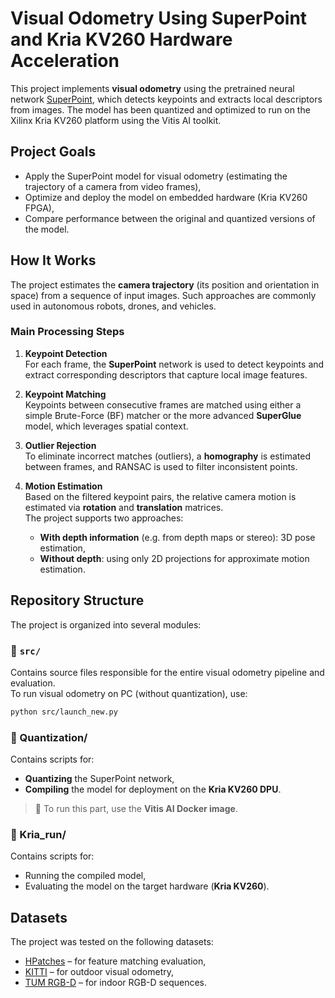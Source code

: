# Visual Odometry Using SuperPoint and Kria KV260 Hardware Acceleration

This project implements **visual odometry** using the pretrained neural network [SuperPoint](https://github.com/magicleap/SuperPointPretrainedNetwork), which detects keypoints and extracts local descriptors from images. The model has been quantized and optimized to run on the Xilinx Kria KV260 platform using the Vitis AI toolkit.

## Project Goals

- Apply the SuperPoint model for visual odometry (estimating the trajectory of a camera from video frames),
- Optimize and deploy the model on embedded hardware (Kria KV260 FPGA),
- Compare performance between the original and quantized versions of the model.

## How It Works

The project estimates the **camera trajectory** (its position and orientation in space) from a sequence of input images. Such approaches are commonly used in autonomous robots, drones, and vehicles.

### Main Processing Steps

1. **Keypoint Detection**  
   For each frame, the **SuperPoint** network is used to detect keypoints and extract corresponding descriptors that capture local image features.

2. **Keypoint Matching**  
   Keypoints between consecutive frames are matched using either a simple Brute-Force (BF) matcher or the more advanced **SuperGlue** model, which leverages spatial context.

3. **Outlier Rejection**  
   To eliminate incorrect matches (outliers), a **homography** is estimated between frames, and RANSAC is used to filter inconsistent points.

4. **Motion Estimation**  
   Based on the filtered keypoint pairs, the relative camera motion is estimated via **rotation** and **translation** matrices.  
   The project supports two approaches:
   - **With depth information** (e.g. from depth maps or stereo): 3D pose estimation,
   - **Without depth**: using only 2D projections for approximate motion estimation.

## Repository Structure

The project is organized into several modules:

### 📁 `src/`
Contains source files responsible for the entire visual odometry pipeline and evaluation.  
To run visual odometry on PC (without quantization), use:
```bash
python src/launch_new.py
```

### 📁 Quantization/
Contains scripts for:

- **Quantizing** the SuperPoint network,
- **Compiling** the model for deployment on the **Kria KV260 DPU**.

> 🚀 To run this part, use the **Vitis AI Docker image**.

### 📁 Kria_run/
Contains scripts for:

- Running the compiled model,
- Evaluating the model on the target hardware (**Kria KV260**).

## Datasets

The project was tested on the following datasets:

- [HPatches](https://github.com/hpatches/hpatches-dataset) – for feature matching evaluation,
- [KITTI](http://www.cvlibs.net/datasets/kitti/) – for outdoor visual odometry,
- [TUM RGB-D](https://vision.in.tum.de/data/datasets/rgbd-dataset) – for indoor RGB-D sequences.

<!--

### Requiments (RTX 4070)
* python 3.11
* pytorch 2.6 + cuda 12.4

## Aktualne czasy:
| Platforma | Pre processing (ms)  | Sieć (ms)  | Post processing (ms)  | Matching (ms) | All (ms)   | Matches |
| --------- | --------- | --------- | ---------- | ------------- | ---------- | ------------ |
| **CPU**   | 12.889746 | 61.231204 | 111.977515 | 5.636664      | 191.735129 | 166.690566   |
| **KV260** | 30.233111 | 20.903206 | 69.634430  | 46.054518     | 166.825265 | 151.094340   |
| **CPU (MW)**| 5.811986 | 20.831012 | 30.555329 | 3.770221 |60.968548 | 166.690566|
| **RTX 4070** | 5.515795 |1.593777 | 0.913936 |2.197850 | 10.221359 | 166.735849 |

-->

